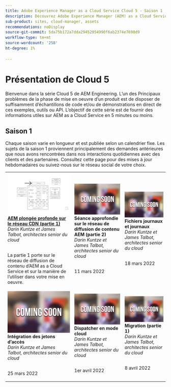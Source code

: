 ```yaml
---
title: Adobe Experience Manager as a Cloud Service Cloud 5 - Saison 1
description: Découvrez Adobe Experience Manager (AEM) as a Cloud Service de la part des ingénieurs experts de l’Adobe qui l’ont créé et des services d’experts qui l’ont livré.
sub-product: sites, cloud-manager, assets
recommendations: noDisplay
source-git-commit: 5da75b172a7dda29452954990f6ab2374e7698d9
workflow-type: tm+mt
source-wordcount: '258'
ht-degree: 1%

---
```


# Présentation de Cloud 5

Bienvenue dans la série Cloud 5 de AEM Engineering. L’un des Principaux problèmes de la phase de mise en oeuvre d’un produit est de disposer de suffisamment d’échantillons de code et/ou de démonstrations en direct de ces exemples, outils ou API. L’objectif de cette série est de fournir des informations utiles sur AEM as a Cloud Service en 5 minutes ou moins.

## Saison 1

Chaque saison varie en longueur et est publiée selon un calendrier fixe. Les sujets de la saison 1 proviennent principalement des demandes antérieures que nous avons rencontrées dans nos interactions quotidiennes avec des clients et des partenaires. Consultez cette page pour des mises à jour hebdomadaires ou suivez-nous sur le réseau social de votre choix.

<table>
  <tr>
   <td>
      <a href="./cloud5-aem-cdn-part1.md">
      <img alt="AEM CDN Partie 1" src="./imgs/001-thumb.png"/>
      </a>
      <div>
         <a href="./cloud5-aem-cdn-part1.md"><strong>AEM plongée profonde sur le réseau CDN (partie 1)</strong></a>         
         <br/><em>Darin Kuntze et James Talbot, architectes senior du cloud</em>
      </div>
      <p>
        <br/>
         La partie 1 porte sur le réseau de diffusion de contenu d’AEM as a Cloud Service et sur la manière de l’utiliser dans votre mise en oeuvre.
      </p>
     </td>   
     <td>
      <img alt="AEM CDN Partie 2" src="./imgs/coming-soon.png"/>
      <div>
         <strong>Séance approfondie sur le réseau de diffusion de contenu AEM (partie 2)</strong>
         <br/><em>Darin Kuntze et James Talbot, architectes senior du cloud</em>
      </div>
      <p>
        <br/>
         11 mars 2022
      </p>
   </td>     
   </td>   
     <td>
      <img alt="Fichiers journaux et journaux" src="./imgs/coming-soon.png"/>
      <div>
         <strong>Fichiers journaux et journaux</strong>
         <br/><em>Darin Kuntze et James Talbot, architectes senior du cloud</em>
      </div>
      <p>
        <br/>
         18 mars 2022
      </p>
   </td> 
  </tr>
  <tr>
   <td>
      <img alt="Jetons d’accès" src="./imgs/coming-soon.png"/>
      <div>
        <strong>Intégration des jetons d’accès</strong>        
         <br/><em>Darin Kuntze et James Talbot, architectes senior du cloud</em>
      </div>
      <p>
        <br/>
         25 mars 2022
      </p>
     </td>   
     <td>
      <img alt="Dispatcher en mode cloud" src="./imgs/coming-soon.png"/>
      <div>
         <strong>Dispatcher en mode cloud</strong>
         <br/><em>Darin Kuntze et James Talbot, architectes senior du cloud</em>
      </div>
      <p>
        <br/>
         1er avril 2022
      </p>
   </td>     
   </td>   
     <td>
      <img alt="Migration (partie 1)" src="./imgs/coming-soon.png"/>
      <div>
         <strong>Migration (partie 1)</strong>
         <br/><em>Darin Kuntze et James Talbot, architectes senior du cloud</em>
      </div>
      <p>
        <br/>
         8 avril 2022
      </p>
   </td> 
  </tr>
</table>